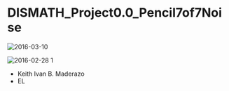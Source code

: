 # DISMATH_Project0.0_Pencil7of7Noise

![2016-03-10](https://cloud.githubusercontent.com/assets/16593961/13641379/2c1b2db0-e653-11e5-97c8-03b1b54efba7.png)

![2016-02-28 1](https://cloud.githubusercontent.com/assets/16593961/13378504/bcc9ceb0-de43-11e5-8858-b67c417d953e.png)



- Keith Ivan B. Maderazo
- EL
